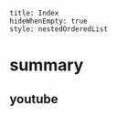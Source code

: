 

```table-of-contents
title: Index
hideWhenEmpty: true
style: nestedOrderedList
```


# summary
## youtube